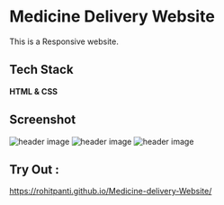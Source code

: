 
# Medicine Delivery Website
This is a Responsive website.


## Tech Stack

**HTML & CSS** 



## Screenshot



![header image](https://raw.github.com/Rohitpanti/Medicine-delivery-Website/master/View1.png)
![header image](https://raw.github.com/Rohitpanti/Medicine-delivery-Website/master/View2.png)
![header image](https://raw.github.com/Rohitpanti/Medicine-delivery-Website/master/View3.png)


## Try Out :

https://rohitpanti.github.io/Medicine-delivery-Website/
